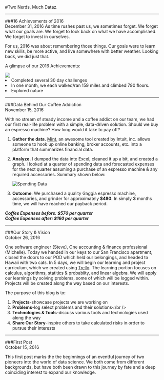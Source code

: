 #Two Nerds, Much Dataz.

---
###16 Achievements of 2016 <br />December 31, 2016
As time rushes past us, we sometimes forget. We forget what our goals are. We forget to look back on what we have accomplished. We forget to invest in ourselves.

For us, 2016 was about remembering those things. Our goals were to learn new skills, be more active, and live somewhere with better weather. Looking back, we did just that.

A glimpse of our 2016 Achievements:

<div class="image">
            <img src="http://dataz-blog-images.s3-website-us-east-1.amazonaws.com/DecPostPano.png" class="bottom" />
            <div class="top">
                <div class="text">
                    <li>Completed several 30 day challenges</li>
                    <li>In one month, we each walked/ran 159 miles and climbed 790 floors.</li>
                    <li>Explored nature</li>
                </div>
            </div>
        </div>

---
###Data Behind Our Coffee Addiction <br />November 15, 2016

With no stream of steady income and a coffee addict on our team, we had our first real-life problem with a simple, data-driven solution. Should we buy an espresso machine? How long would it take to pay off?

1. **Gather the data.** [Mint,](www.mint.com) an awesome tool created by Intuit, inc. allows someone to hook up online banking, broker accounts, etc. into a platform that summarizes financial data.

2. **Analyze.** I dumped the data into Excel, cleaned it up a bit, and created a graph. I looked at a quarter of spending data and forecasted expenses for the next quarter assuming a purchase of an espresso machine & any required accessories. Summary shown below:

	![Spending Data](http://dataz-blog-images.s3-website-us-east-1.amazonaws.com/CoffeeDataRevised.png)

3. **Outcome**: We purchased a quality Gaggia espresso machine, accessories, and grinder for approximately **$480**. In simply **3** months time, we will have reached our payback period.

***Coffee Expenses before: $570 per quarter***<br />
***Coffee Expenses after: $160 per quarter***

---

###Our Story & Vision <br />October 26, 2016

One software engineer (Steve), One accounting & finance professional (Michelle). Today we handed in our keys to our San Francisco apartment, closed the doors to our POD which held our belongings, and headed to Hawaii with two cats. In 5 days, we will begin our learning and project curriculum, which we created using [Trello](www.trello.com). The learning portion focuses on calculus, algorithms, statitics & probabiity, and linear algebra. We will apply our learnings by solving problems, some of which will be logged within. Projects will be created along the way based on our interests.

The purpose of this blog is to:<br />
1. **Projects**-showcase projects we are working on<br />
2. **Problems**-log select problems and their solutions</br />
3. **Technologies & Tools**-discuss various tools and technologies used along the way<br />
4. **Share Our Story**-inspire others to take calculated risks in order to pursue their interests

---

###First Post <br />October 15, 2016

This first post marks the the beginnings of an eventful journey of two pioneers into the world of data science. We both come from different backgrounds, but have both been drawn to this journey by fate and a deep coinciding interest to expand our knowledge.
